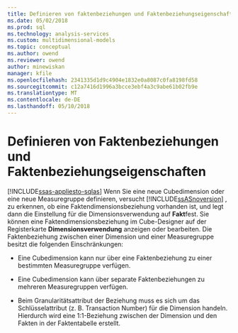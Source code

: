 ```yaml
---
title: Definieren von faktenbeziehungen und Faktenbeziehungseigenschaften | Microsoft Docs
ms.date: 05/02/2018
ms.prod: sql
ms.technology: analysis-services
ms.custom: multidimensional-models
ms.topic: conceptual
ms.author: owend
ms.reviewer: owend
author: minewiskan
manager: kfile
ms.openlocfilehash: 2341335d1d9c4904e1832e0a8087c0fa8198fd58
ms.sourcegitcommit: c12a7416d1996a3bcce3ebf4a3c9abe61b02fb9e
ms.translationtype: MT
ms.contentlocale: de-DE
ms.lasthandoff: 05/10/2018
---
```

# <a name="define-a-fact-relationship-and-fact-relationship-properties"></a>Definieren von Faktenbeziehungen und Faktenbeziehungseigenschaften
[!INCLUDE[ssas-appliesto-sqlas](../../includes/ssas-appliesto-sqlas.md)]
  Wenn Sie eine neue Cubedimension oder eine neue Measuregruppe definieren, versucht [!INCLUDE[ssASnoversion](../../includes/ssasnoversion-md.md)] , zu erkennen, ob eine Faktendimensionsbeziehung vorhanden ist, und legt dann die Einstellung für die Dimensionsverwendung auf **Fakt**fest. Sie können eine Faktendimensionsbeziehung im Cube-Designer auf der Registerkarte **Dimensionsverwendung** anzeigen oder bearbeiten. Die Faktenbeziehung zwischen einer Dimension und einer Measuregruppe besitzt die folgenden Einschränkungen:  
  
-   Eine Cubedimension kann nur über eine Faktenbeziehung zu einer bestimmten Measuregruppe verfügen.  
  
-   Eine Cubedimension kann über separate Faktenbeziehungen zu mehreren Measuregruppen verfügen.  
  
-   Beim Granularitätsattribut der Beziehung muss es sich um das Schlüsselattribut (z. B. Transaction Number) für die Dimension handeln. Hierdurch wird eine 1:1-Beziehung zwischen der Dimension und den Fakten in der Faktentabelle erstellt.  
  
  
